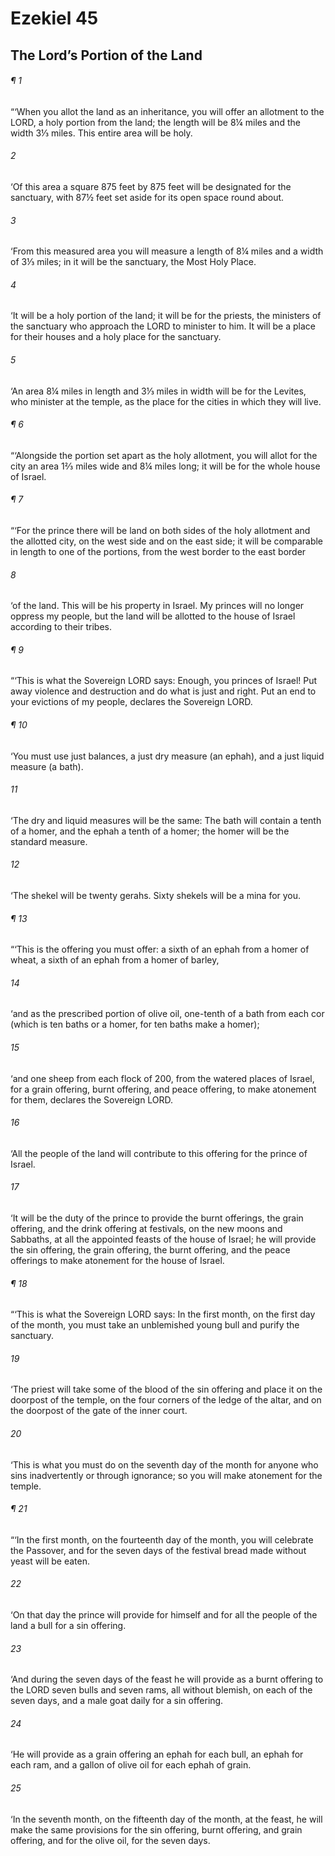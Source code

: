 # Ezekiel 45
## The Lord’s Portion of the Land
###### ¶ 1
“‘When you allot the land as an inheritance, you will offer an allotment to the LORD, a holy portion from the land; the length will be 8¼ miles and the width 3⅓ miles. This entire area will be holy.
###### 2
‘Of this area a square 875 feet by 875 feet will be designated for the sanctuary, with 87½ feet set aside for its open space round about.
###### 3
‘From this measured area you will measure a length of 8¼ miles and a width of 3⅓ miles; in it will be the sanctuary, the Most Holy Place.
###### 4
‘It will be a holy portion of the land; it will be for the priests, the ministers of the sanctuary who approach the LORD to minister to him. It will be a place for their houses and a holy place for the sanctuary.
###### 5
‘An area 8¼ miles in length and 3⅓ miles in width will be for the Levites, who minister at the temple, as the place for the cities in which they will live.
###### ¶ 6
“‘Alongside the portion set apart as the holy allotment, you will allot for the city an area 1⅔ miles wide and 8¼ miles long; it will be for the whole house of Israel.
###### ¶ 7
“‘For the prince there will be land on both sides of the holy allotment and the allotted city, on the west side and on the east side; it will be comparable in length to one of the portions, from the west border to the east border
###### 8
‘of the land. This will be his property in Israel. My princes will no longer oppress my people, but the land will be allotted to the house of Israel according to their tribes.
###### ¶ 9
“‘This is what the Sovereign LORD says: Enough, you princes of Israel! Put away violence and destruction and do what is just and right. Put an end to your evictions of my people, declares the Sovereign LORD.
###### ¶ 10
‘You must use just balances, a just dry measure (an ephah), and a just liquid measure (a bath).
###### 11
‘The dry and liquid measures will be the same: The bath will contain a tenth of a homer, and the ephah a tenth of a homer; the homer will be the standard measure.
###### 12
‘The shekel will be twenty gerahs. Sixty shekels will be a mina for you.
###### ¶ 13
“‘This is the offering you must offer: a sixth of an ephah from a homer of wheat, a sixth of an ephah from a homer of barley,
###### 14
‘and as the prescribed portion of olive oil, one-tenth of a bath from each cor (which is ten baths or a homer, for ten baths make a homer);
###### 15
‘and one sheep from each flock of 200, from the watered places of Israel, for a grain offering, burnt offering, and peace offering, to make atonement for them, declares the Sovereign LORD.
###### 16
‘All the people of the land will contribute to this offering for the prince of Israel.
###### 17
‘It will be the duty of the prince to provide the burnt offerings, the grain offering, and the drink offering at festivals, on the new moons and Sabbaths, at all the appointed feasts of the house of Israel; he will provide the sin offering, the grain offering, the burnt offering, and the peace offerings to make atonement for the house of Israel.
###### ¶ 18
“‘This is what the Sovereign LORD says: In the first month, on the first day of the month, you must take an unblemished young bull and purify the sanctuary.
###### 19
‘The priest will take some of the blood of the sin offering and place it on the doorpost of the temple, on the four corners of the ledge of the altar, and on the doorpost of the gate of the inner court.
###### 20
‘This is what you must do on the seventh day of the month for anyone who sins inadvertently or through ignorance; so you will make atonement for the temple.
###### ¶ 21
“‘In the first month, on the fourteenth day of the month, you will celebrate the Passover, and for the seven days of the festival bread made without yeast will be eaten.
###### 22
‘On that day the prince will provide for himself and for all the people of the land a bull for a sin offering.
###### 23
‘And during the seven days of the feast he will provide as a burnt offering to the LORD seven bulls and seven rams, all without blemish, on each of the seven days, and a male goat daily for a sin offering.
###### 24
‘He will provide as a grain offering an ephah for each bull, an ephah for each ram, and a gallon of olive oil for each ephah of grain.
###### 25
‘In the seventh month, on the fifteenth day of the month, at the feast, he will make the same provisions for the sin offering, burnt offering, and grain offering, and for the olive oil, for the seven days.
